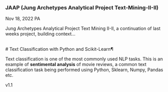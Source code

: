 ### JAAP (Jung Archetypes Analytical Project Text-Mining-II-II)

Nov 18, 2022 PA

Jung Archetypes Analytical Project Text Mining II-II, a continuation of last weeks project, building context...

<br>
# Text Classification with Python and Scikit-Learn¶

Text classification is one of the most commonly used NLP tasks. This is an example of <b>sentimental analysis</b> of movie reviews, a common text classification task being performed using Python, Sklearn, Numpy, Pandas etc.



v1.1
